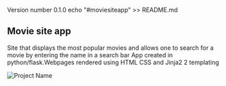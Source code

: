 Version number  0.1.0 
echo "#moviesiteapp" >> README.md
## Movie site app

Site that displays the most popular movies and allows one to search for a movie by entering the name in a search bar
App created in python/flask.Webpages rendered using HTML CSS and Jinja2 2 templating 

![Project Name](https://user-images.githubusercontent.com/67350852/123563921-4dc04300-d785-11eb-87a3-7369ae234e4a.gif)


